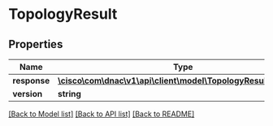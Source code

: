 # TopologyResult

## Properties
Name | Type | Description | Notes
------------ | ------------- | ------------- | -------------
**response** | [**\cisco\com\dnac\v1\api\client\model\TopologyResultResponse**](TopologyResultResponse.md) |  | [optional] 
**version** | **string** |  | [optional] 

[[Back to Model list]](../README.md#documentation-for-models) [[Back to API list]](../README.md#documentation-for-api-endpoints) [[Back to README]](../README.md)


